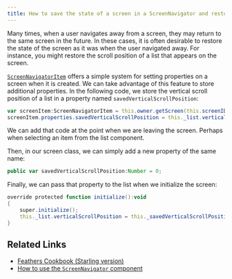 ```yaml
---
title: How to save the state of a screen in a ScreenNavigator and restore it later
---
```


Many times, when a user navigates away from a screen, they may return to the same screen in the future. In these cases, it is often desirable to restore the state of the screen as it was when the user navigated away. For instance, you might restore the scroll position of a list that appears on the screen.

[`ScreenNavigatorItem`](/api-reference/feathers/controls/ScreenNavigatorItem.html) offers a simple system for setting properties on a screen when it is created. We can take advantage of this feature to store additional properties. In the following code, we store the vertical scroll position of a list in a property named `savedVerticalScrollPosition`:

```actionscript
var screenItem:ScreenNavigatorItem = this.owner.getScreen(this.screenID);
screenItem.properties.savedVerticalScrollPosition = this._list.verticalScrollPosition;
```

We can add that code at the point when we are leaving the screen. Perhaps when selecting an item from the list component.

Then, in our screen class, we can simply add a new property of the same name:

```actionscript
public var savedVerticalScrollPosition:Number = 0;
```

Finally, we can pass that property to the list when we initialize the screen:

```actionscript
override protected function initialize():void
{
    super.initialize();
    this._list.verticalScrollPosition = this._savedVerticalScrollPosition;
}
```

## Related Links

- [Feathers Cookbook (Starling version)](./index.md)
- [How to use the `ScreenNavigator` component](../screen-navigator.html)
